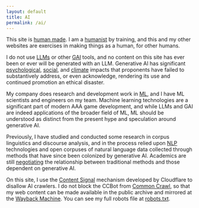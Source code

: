 ```yaml
---
layout: default
title: AI
permalink: /ai/
---
```


This site is [human made](https://hinokodo.itch.io/human-made). I am a [humanist](https://en.wikipedia.org/wiki/Humanism) by training, and this and my other websites are exercises in making things as a human, for other humans.

I do not use [LLMs](https://en.wikipedia.org/wiki/Large_language_model) or other [GAI](https://en.wikipedia.org/wiki/Generative_artificial_intelligence) tools, and no content on this site has ever been or ever will be generated with an LLM. Generative AI has significant [psychological](https://www.scientificamerican.com/article/how-ai-chatbots-may-be-fueling-psychotic-episodes/), [social](https://archive.is/MA3Ii), and [climate](https://news.mit.edu/2025/explained-generative-ai-environmental-impact-0117) impacts that proponents have failed to substantively address, or even acknowledge, rendering its use and continued promotion an ethical disaster.

My company does research and development work in [ML](https://en.wikipedia.org/wiki/Machine_learning), and I have ML scientists and engineers on my team. Machine learning technologies are a significant part of modern AAA game development, and while LLMs and GAI are indeed applications of the broader field of ML, ML should be understood as distinct from the present hype and speculation around generative AI.

Previously, I have studied and conducted some research in corpus linguistics and discourse analysis, and in the process relied upon [NLP](https://en.wikipedia.org/wiki/Natural_language_processing) technologies and open corpuses of natural language data collected through methods that have since been colonized by generative AI. Academics are still [negotiating](https://www.sciencedirect.com/science/article/pii/S2666799123000266) the relationship between traditional methods and those dependent on generative AI.

On this site, I use the [Content Signal](https://contentsignals.org/) mechanism developed by Cloudflare to disallow AI crawlers. I do not block the CCBot from [Common Crawl](https://commoncrawl.org/), so that my web content can be made available in the public archive and mirrored at the [Wayback Machine](https://web.archive.org/). You can see my full robots file at [robots.txt](/robots.txt).
